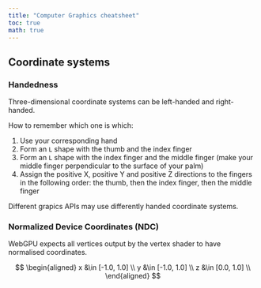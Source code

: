 ```yaml
---
title: "Computer Graphics cheatsheet"
toc: true
math: true
---
```


## Coordinate systems

### Handedness

Three-dimensional coordinate systems can be left-handed and right-handed.

How to remember which one is which:
1. Use your corresponding hand
2. Form an `L` shape with the thumb and the index finger
3. Form an `L` shape with the index finger and the middle finger
    (make your middle finger perpendicular to the surface of your palm)
4. Assign the positive X, positive Y and positive Z directions to the fingers in the following order: the thumb, then the index finger, then the middle finger

Different grapics APIs may use differently handed coordinate systems.

### Normalized Device Coordinates (NDC)

WebGPU expects all vertices output by the vertex shader to have normalised coordinates.

$$
\begin{aligned}
x &\in [-1.0, 1.0] \\
y &\in [-1.0, 1.0] \\
z &\in [0.0, 1.0] \\
\end{aligned}
$$
